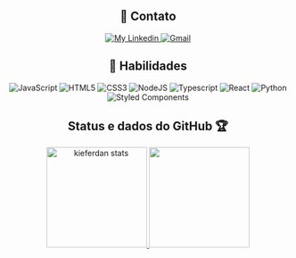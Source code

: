 

<div align="center">
    <h2>📡 Contato</h2>
</div>
<p align="center">
    </a>
    <a href="https://www.linkedin.com/in/danielfpinho/">
        <img alt="My Linkedin" src="https://img.shields.io/static/v1?style=flat-square&logo=linkedin&label=Linkedin&message=DanielPinho&color=FF7704">
    </a>
    <a href="mailto:danielfmpinho@gmail.com">
        <img alt="Gmail" src="https://img.shields.io/static/v1?style=flat-square&logo=gmail&label=Gmail&message=danielfmpinho@gmail.com&color=FF7704">
    </a>
</p>

<div align="center">
    <h2>📑 Habilidades</h2>
    <p align="center">
      <img alt="JavaScript" src="https://img.shields.io/badge/javascript-%23323330.svg?style=for-the-badge&logo=javascript&logoColor=%23F7DF1E"/>
      <img alt="HTML5" src="https://img.shields.io/badge/html5-%23E34F26.svg?style=for-the-badge&logo=html5&logoColor=white"/>
      <img alt="CSS3" src="https://img.shields.io/badge/css3-%231572B6.svg?style=for-the-badge&logo=css3&logoColor=white"/>
      <img alt="NodeJS" src="https://img.shields.io/badge/node.js-%2343853D.svg?style=for-the-badge&logo=node-dot-js&logoColor=white"/>
      <img alt="Typescript" src="https://img.shields.io/badge/TypeScript-007ACC?style=for-the-badge&logo=typescript&logoColor=white"/>
      <img alt="React" src="https://img.shields.io/badge/React-20232A?style=for-the-badge&logo=react&logoColor=61DAFB"/>
      <img alt="Python" src="https://img.shields.io/badge/Python-FFD43B?style=for-the-badge&logo=python&logoColor=blue"/>
      <img alt="Styled Components" src="https://img.shields.io/badge/styled--components-DB7093?style=for-the-badge&logo=styledcomponents&logoColor=white"/>  
      </p>
</div>

<div align="center">
    <h2>Status e dados do GitHub 🏆</h2>
</div>

<p align="center">
  <a href="https://github.com/kieferdan">
    <img height="180em" alt="kieferdan stats" src="https://github-readme-stats.vercel.app/api?username=kieferdan&show_icons=true&bg_color=DEG,555555,9e7d57&theme=react" style="max-width:100%;">
    <img height="180em" src="https://github-readme-stats.vercel.app/api/top-langs/?username=kieferdan&layout=compact&theme=react&line_height=27&bg_color=DEG,555555,9e7d57" style="max-width:100%;">
  </a>
</p>

  
